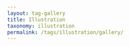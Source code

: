 ```yaml
---
layout: tag-gallery
title: Illustration
taxonomy: illustration
permalink: /tags/illustration/gallery/
---
```

